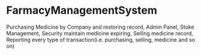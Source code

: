 # FarmacyManagementSystem

Purchasing Medicine by Company and restoring record,
Admin Panel,
Stoke Management,
Security maintain medicine expiring,
Selling medicine record,
Reporting every type of transaction(i.e. purchasing, selling, medicine and so on)
